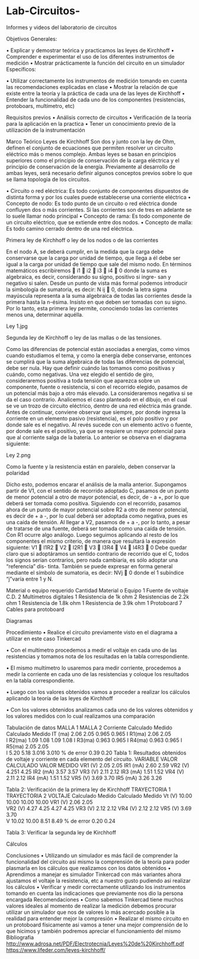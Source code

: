 # Lab-Circuitos-
Informes y videos del laboratorio de circuitos

Objetivos
Generales: 

•	Explicar y demostrar teórica y practicamos las leyes de Kirchhoff
•	Comprender e experimentar el uso de los diferentes instrumentos de medición 
•	Mostrar prácticamente la función del circuito en un simulador 
Específicos:

•	Utilizar correctamente los instrumentos de medición tomando en cuenta las recomendaciones explicadas en clase 
•	Mostrar la relación de que existe entre la teoría y la práctica de cada una de las leyes de Kirchhoff 
•	Entender la funcionalidad de cada uno de los componentes (resistencias, protoboars, multímetro, etc)

Requisitos previos
•	Análisis correcto de circuitos 
•	Verificación de la teoría para la aplicación en la practica 
•	Tener un conocimiento previo de la utilización de la instrumentación 

Marco Teórico 
Leyes de Kirchhoff
Son dos y junto con la ley de Ohm, definen el conjunto de ecuaciones que permiten resolver un circuito eléctrico más o menos complejo. Ambas leyes se basan en principios superiores como el principio de conservación de la carga eléctrica y el principio de conservación de la energía. Previamente al desarrollo de ambas leyes, será necesario definir algunos conceptos previos sobre lo que se llama topología de los circuitos.

•	Circuito o red eléctrica: Es todo conjunto de componentes dispuestos de distinta forma y por los cuales puede establecerse una corriente eléctrica
•	Concepto de nodo: Es todo punto de un circuito o red eléctrica donde confluyen dos o más corrientes. Si las corrientes son de tres en adelante se lo suele llamar nodo principal
•	Concepto de rama: Es todo componente de un circuito eléctrico, que se extiende entre dos nodos.
•	Concepto de malla: Es todo camino cerrado dentro de una red eléctrica.

Primera ley de Kirchhoff o ley de los nodos o de las corrientes

En el nodo A, se deberá cumplir, en la medida que la carga debe conservarse que la carga por unidad de tiempo, que llega a él debe ser igual a la carga por unidad de tiempo que sale del mismo nodo. En términos matemáticos escribiremos  i1  i2  i3  i4  0 donde la suma es algebraica, es decir, considerando su signo, positivo si ingre- san y negativo si salen. Desde un punto de vista más formal podemos introducir la simbología de sumatoria, es 
decir:	N ij  0, donde la letra sigma mayúscula representa a la suma algebraica de todas las corrientes desde la primera hasta la n-ésima. Insisto en que deben ser tomadas con su signo. Por lo tanto, esta primera ley permite, conociendo todas las corrientes menos una, determinar aquélla.

Ley 1.jpg

Segunda ley de Kirchhoff o ley de las mallas o de las tensiones.
 
Como las diferencias de potencial están asociadas a energías, como vimos cuando estudiamos el tema, y como la energía debe conservarse, entonces se cumplirá que la suma algebraica de todas las diferencias de potencial, debe ser nula. Hay que definir cuándo las tomamos como positivas y cuándo, como negativas.
Una vez elegido el sentido de giro, consideraremos positiva a toda tensión que aparezca sobre un componente, fuente o resistencia, si con el recorrido elegido, pasamos de un potencial más bajo a otro más elevado. La consideraremos negativa si se da el caso contrario.
Analicemos el caso planteado en el dibujo, en el cual se ve un trozo de circuito eléctrico, dentro de una red eléctrica más grande. Antes de continuar, conviene observar que siempre, por donde ingresa la corriente en un elemento pasivo (resistencia), es el polo positivo y por donde sale es el negativo. Al revés sucede con un elemento activo o fuente, por donde sale es el positivo, ya que se requiere un mayor potencial para que al corriente salga de la batería. Lo anterior se observa en el diagrama siguiente:

Ley 2.png

Como la fuente y la resistencia están en paralelo, deben conservar la polaridad


Dicho esto, podemos encarar el análisis de la malla anterior.
Supongamos partir de V1, con el sentido de recorrido adoptado C, pasamos de un punto de menor potencial a otro de mayor potencial, es decir, de - a +, por lo que deberá ser tomada como positiva. Siguiendo con el recorrido, pasamos ahora de un punto de mayor potencial sobre R2 a otro de menor potencial, es decir de + a -, por lo cual deberá ser adoptada como 
negativa, pues es una caída de tensión. Al llegar a V2, pasamos de + a -, por lo tanto, a pesar de tratarse de una fuente, deberá ser tomada como una caída de tensión. Con R1 ocurre algo análogo. Luego seguimos aplicando al resto de los componentes el mismo criterio, de manera que resultará la expresión siguiente: V1  I1R2  V2  I2R1  V3  I3R4  V4  I4R3  0 Debe quedar claro que si adoptáramos un sentido contrario de recorrido que el C, todos los signos serían contrarios, pero nada cambiaría, es sólo adoptar una “referencia” dis- tinta.
También se puede expresar en forma general mediante el símbolo de sumatoria, es decir:	         NVj  0 donde el
1
subíndice “j”varía entre 1 y N.

Material o equipo requerido 
Cantidad	Material o Equipo
1	Fuente de voltaje C.D.
2	Multímetros digitales
1	Resistencia de 1k ohm
2	Resistencias de 2.2k ohm
1	Resistencia de 1.8k ohm
1	Resistencia de 3.9k ohm
1	Protoboard
7	Cables para protoboard

Diagramas
 
Procedimiento 
•	Realice el circuito previamente visto en el diagrama a utilizar en este caso Tinkercad 

•	Con el multímetro procedemos a medir el voltaje en cada uno de las resistencias y tomamos nota de los resultadas en la tabla correspondiente.


•	El mismo multímetro lo usaremos para medir corriente, procedemos a medir la corriente en cada uno de las resistencias y coloque los resultados en la tabla correspondiente.

•	Luego con los valores obtenidos vamos a proceder a realizar los cálculos aplicando la teoría de las leyes de Kirchhoff


•	Con los valores obtenidos analizamos cada uno de los valores obtenidos y los valores medidos con lo cual realizamos una comparación 

Tabulación de datos
	MALLA 1	MALLA 2
Corriente	Calculado	Medido	Calculado	Medido
IT (ma)	2.06	2.05	0.965	0.965
I R1(ma)	2.06	2.05		
I R2(ma)	1.09	1.08	1.09	1.08
I R3(ma)			0.963	0.965
I R4(ma)			0.963	0.965
I R5(ma)	2.05	2.05		
I	5.20	5.18	3.016	3.010
% de error	0.39	0.20
Tabla 1: Resultados obtenidos de voltaje y corriente en cada elemento del circuito.
VARIABLE	VALOR CALCULADO	VALOR MEDIDO
VR1 (V)	2.05	2.05
IR1 (mA)	2.60	2.59
VR2 (V)	4.251	4.25
IR2 (mA)	3.57	3.57
VR3 (V)	2.11	2.12
IR3 (mA)	1.51	1.52
VR4 (V)	2.11	2.12
IR4 (mA)	1.51	1.52
VR5 (V)	3.69	3.70
IR5 (mA)	3.26	3.26

Tabla 2: Verificación de la primera ley de Kirchhoff
	TRAYECTORIA 1	TRAYECTORIA 2
VOLTAJE	Calculado	Medido	Calculado	Medido
Vt (V)	10.00	10.00	10.00	10.00
VR1 (V)	2.06	2.05		
VR2 (V)	4.27	4.25	4.27	4.25
VR3 (V)			2.12	2.12
VR4 (V)			2.12	2.12
VR5 (V)	3.69	3.70		
V	10.02	10.00	8.51	8.49
% de error	0.20	0.24


Tabla 3: Verificar la segunda ley de Kirchhoff

Cálculos

Conclusiones
•	Utilizando un simulador es más fácil de comprender la funcionalidad del circuito asi mismo la comprensión de la teoría para poder plasmarla en los cálculos que realizamos con los datos obtenidos
•	Aprendimos a manejar es simulador Tinkercad con más variantes ahora ajustamos el voltaje la resistencia, etc a nuestro gusto pudiendo asi realizar los cálculos
•	Verificar y medir correctamente utilizando los instrumentos tomando en cuenta las indicaciones que previamente nos dio la persona encargada 
Recomendaciones 
•	Como sabemos Tinkercad tiene muchos valores ideales al momento de realizar la medición debemos procurar utilizar un simulador que nos de valores lo más acercado posible a la realidad para entender mejor la compresión 
•	Realizar el mismo circuito en un protoboard físicamente asi vamos a tener una mejor comprensión de lo que hicimos y también podremos apreciar el funcionamiento del mismo
Bibliografia 
http://www.adrosa.net/PDF/Electrotecnia/Leyes%20de%20Kirchhoff.pdf
https://www.lifeder.com/leyes-kirchhoff/

